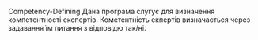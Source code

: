 Competency-Defining
Дана програма слугує для визначення компетентності експертів. Кометентність екпертів визначається через задавання їм питання з відповідю так/ні.
